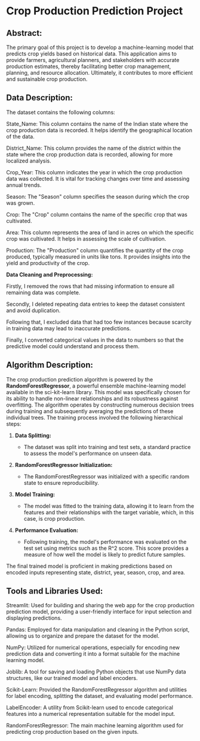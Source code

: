 # Crop Production Prediction Project
## Abstract:
The primary goal of this project is to develop a machine-learning model that predicts crop yields based on historical data. This application aims to provide farmers, agricultural planners, and stakeholders with accurate production estimates, thereby facilitating better crop management, planning, and resource allocation. Ultimately, it contributes to more efficient and sustainable crop production.
## Data Description:
The dataset contains the following columns:

State_Name: This column contains the name of the Indian state where the crop production data is recorded. It helps identify the geographical location of the data.

District_Name: This column provides the name of the district within the state where the crop production data is recorded, allowing for more localized analysis.

Crop_Year: This column indicates the year in which the crop production data was collected. It is vital for tracking changes over time and assessing annual trends.

Season: The "Season" column specifies the season during which the crop was grown. 

Crop: The "Crop" column contains the name of the specific crop that was cultivated. 

Area: This column represents the area of land in acres on which the specific crop was cultivated. It helps in assessing the scale of cultivation.

Production: The "Production" column quantifies the quantity of the crop produced, typically measured in units like tons. It provides insights into the yield and productivity of the crop.

**Data Cleaning and Preprocessing:**

Firstly, I removed the rows that had missing information to ensure all remaining data was complete.

Secondly, I deleted repeating data entries to keep the dataset consistent and avoid duplication.

Following that, I excluded data that had too few instances because scarcity in training data may lead to inaccurate predictions.

Finally, I converted categorical values in the data to numbers so that the predictive model could understand and process them.

## Algorithm Description:

The crop production prediction algorithm is powered by the **RandomForestRegressor**, a powerful ensemble machine-learning model available in the sci-kit-learn library. This model was specifically chosen for its ability to handle non-linear relationships and its robustness against overfitting. The algorithm operates by constructing numerous decision trees during training and subsequently averaging the predictions of these individual trees. The training process involved the following hierarchical steps:

1. **Data Splitting:**
   - The dataset was split into training and test sets, a standard practice to assess the model's performance on unseen data.

2. **RandomForestRegressor Initialization:**
   - The RandomForestRegressor was initialized with a specific random state to ensure reproducibility.

3. **Model Training:**
   - The model was fitted to the training data, allowing it to learn from the features and their relationships with the target variable, which, in this case, is crop production.

4. **Performance Evaluation:**
   - Following training, the model's performance was evaluated on the test set using metrics such as the R^2 score. This score provides a measure of how well the model is likely to predict future samples.

The final trained model is proficient in making predictions based on encoded inputs representing state, district, year, season, crop, and area. 
## Tools and Libraries Used:
Streamlit: Used for building and sharing the web app for the crop production prediction model, providing a user-friendly interface for input selection and displaying predictions.

Pandas: Employed for data manipulation and cleaning in the Python script, allowing us to organize and prepare the dataset for the model.

NumPy: Utilized for numerical operations, especially for encoding new prediction data and converting it into a format suitable for the machine learning model.

Joblib: A tool for saving and loading Python objects that use NumPy data structures, like our trained model and label encoders.

Scikit-Learn: Provided the RandomForestRegressor algorithm and utilities for label encoding, splitting the dataset, and evaluating model performance.

LabelEncoder: A utility from Scikit-learn used to encode categorical features into a numerical representation suitable for the model input.

RandomForestRegressor: The main machine learning algorithm used for predicting crop production based on the given inputs.
